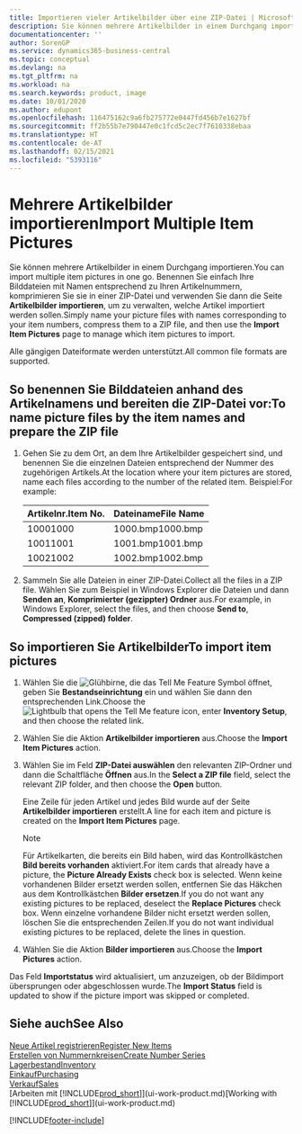 ```yaml
---
title: Importieren vieler Artikelbilder über eine ZIP-Datei | Microsoft Docs
description: Sie können mehrere Artikelbilder in einem Durchgang importieren. Benennen Sie einfach Ihre Bilddateien mit Namen entsprechend zu Ihren Artikelnummern, komprimieren Sie sie in einer ZIP-Datei und verwenden Sie dann die Seite „Artikelbilder importieren”, um zu verwalten, welche Artikel importiert werden sollen.
documentationcenter: ''
author: SorenGP
ms.service: dynamics365-business-central
ms.topic: conceptual
ms.devlang: na
ms.tgt_pltfrm: na
ms.workload: na
ms.search.keywords: product, image
ms.date: 10/01/2020
ms.author: edupont
ms.openlocfilehash: 116475162c9a6fb275772e0447fd456b7e1627bf
ms.sourcegitcommit: ff2b55b7e790447e0c1fcd5c2ec7f7610338ebaa
ms.translationtype: HT
ms.contentlocale: de-AT
ms.lasthandoff: 02/15/2021
ms.locfileid: "5393116"
---
```

# <a name="import-multiple-item-pictures"></a><span data-ttu-id="a4d41-104">Mehrere Artikelbilder importieren</span><span class="sxs-lookup"><span data-stu-id="a4d41-104">Import Multiple Item Pictures</span></span>
<span data-ttu-id="a4d41-105">Sie können mehrere Artikelbilder in einem Durchgang importieren.</span><span class="sxs-lookup"><span data-stu-id="a4d41-105">You can import multiple item pictures in one go.</span></span> <span data-ttu-id="a4d41-106">Benennen Sie einfach Ihre Bilddateien mit Namen entsprechend zu Ihren Artikelnummern, komprimieren Sie sie in einer ZIP-Datei und verwenden Sie dann die Seite **Artikelbilder importieren**, um zu verwalten, welche Artikel importiert werden sollen.</span><span class="sxs-lookup"><span data-stu-id="a4d41-106">Simply name your picture files with names corresponding to your item numbers, compress them to a ZIP file, and then use the **Import Item Pictures** page to manage which item pictures to import.</span></span>

<span data-ttu-id="a4d41-107">Alle gängigen Dateiformate werden unterstützt.</span><span class="sxs-lookup"><span data-stu-id="a4d41-107">All common file formats are supported.</span></span>

## <a name="to-name-picture-files-by-the-item-names-and-prepare-the-zip-file"></a><span data-ttu-id="a4d41-108">So benennen Sie Bilddateien anhand des Artikelnamens und bereiten die ZIP-Datei vor:</span><span class="sxs-lookup"><span data-stu-id="a4d41-108">To name picture files by the item names and prepare the ZIP file</span></span>
1. <span data-ttu-id="a4d41-109">Gehen Sie zu dem Ort, an dem Ihre Artikelbilder gespeichert sind, und benennen Sie die einzelnen Dateien entsprechend der Nummer des zugehörigen Artikels.</span><span class="sxs-lookup"><span data-stu-id="a4d41-109">At the location where your item pictures are stored, name each files according to the number of the related item.</span></span> <span data-ttu-id="a4d41-110">Beispiel:</span><span class="sxs-lookup"><span data-stu-id="a4d41-110">For example:</span></span>

    |<span data-ttu-id="a4d41-111">Artikelnr.</span><span class="sxs-lookup"><span data-stu-id="a4d41-111">Item No.</span></span>|<span data-ttu-id="a4d41-112">Dateiname</span><span class="sxs-lookup"><span data-stu-id="a4d41-112">File Name</span></span>|
    |-|-|
    |<span data-ttu-id="a4d41-113">1000</span><span class="sxs-lookup"><span data-stu-id="a4d41-113">1000</span></span>|<span data-ttu-id="a4d41-114">1000.bmp</span><span class="sxs-lookup"><span data-stu-id="a4d41-114">1000.bmp</span></span>|
    |<span data-ttu-id="a4d41-115">1001</span><span class="sxs-lookup"><span data-stu-id="a4d41-115">1001</span></span>|<span data-ttu-id="a4d41-116">1001.bmp</span><span class="sxs-lookup"><span data-stu-id="a4d41-116">1001.bmp</span></span>|
    |<span data-ttu-id="a4d41-117">1002</span><span class="sxs-lookup"><span data-stu-id="a4d41-117">1002</span></span>|<span data-ttu-id="a4d41-118">1002.bmp</span><span class="sxs-lookup"><span data-stu-id="a4d41-118">1002.bmp</span></span>|

2. <span data-ttu-id="a4d41-119">Sammeln Sie alle Dateien in einer ZIP-Datei.</span><span class="sxs-lookup"><span data-stu-id="a4d41-119">Collect all the files in a ZIP file.</span></span> <span data-ttu-id="a4d41-120">Wählen Sie zum Beispiel in Windows Explorer die Dateien und dann **Senden an**, **Komprimierter (gezippter) Ordner** aus.</span><span class="sxs-lookup"><span data-stu-id="a4d41-120">For example, in Windows Explorer, select the files, and then choose **Send to**, **Compressed (zipped) folder**.</span></span>     

## <a name="to-import-item-pictures"></a><span data-ttu-id="a4d41-121">So importieren Sie Artikelbilder</span><span class="sxs-lookup"><span data-stu-id="a4d41-121">To import item pictures</span></span>
1. <span data-ttu-id="a4d41-122">Wählen Sie die ![Glühbirne, die das Tell Me Feature](media/ui-search/search_small.png "Tell Me-Funktion") Symbol öffnet, geben Sie **Bestandseinrichtung** ein und wählen Sie dann den entsprechenden Link.</span><span class="sxs-lookup"><span data-stu-id="a4d41-122">Choose the ![Lightbulb that opens the Tell Me feature](media/ui-search/search_small.png "Tell me what you want to do") icon, enter **Inventory Setup**, and then choose the related link.</span></span>
2. <span data-ttu-id="a4d41-123">Wählen Sie die Aktion **Artikelbilder importieren** aus.</span><span class="sxs-lookup"><span data-stu-id="a4d41-123">Choose the **Import Item Pictures** action.</span></span>
3. <span data-ttu-id="a4d41-124">Wählen Sie im Feld **ZIP-Datei auswählen** den relevanten ZIP-Ordner und dann die Schaltfläche **Öffnen** aus.</span><span class="sxs-lookup"><span data-stu-id="a4d41-124">In the **Select a ZIP file** field, select the relevant ZIP folder, and then choose the **Open** button.</span></span>

    <span data-ttu-id="a4d41-125">Eine Zeile für jeden Artikel und jedes Bild wurde auf der Seite **Artikelbilder importieren** erstellt.</span><span class="sxs-lookup"><span data-stu-id="a4d41-125">A line for each item and picture is created on the **Import Item Pictures** page.</span></span>

    > [!NOTE]
    > <span data-ttu-id="a4d41-126">Für Artikelkarten, die bereits ein Bild haben, wird das Kontrollkästchen **Bild bereits vorhanden** aktiviert.</span><span class="sxs-lookup"><span data-stu-id="a4d41-126">For item cards that already have a picture, the **Picture Already Exists** check box is selected.</span></span> <span data-ttu-id="a4d41-127">Wenn keine vorhandenen Bilder ersetzt werden sollen, entfernen Sie das Häkchen aus dem Kontrollkästchen **Bilder ersetzen**.</span><span class="sxs-lookup"><span data-stu-id="a4d41-127">If you do not want any existing pictures to be replaced, deselect the **Replace Pictures** check box.</span></span> <span data-ttu-id="a4d41-128">Wenn einzelne vorhandene Bilder nicht ersetzt werden sollen, löschen Sie die entsprechenden Zeilen.</span><span class="sxs-lookup"><span data-stu-id="a4d41-128">If you do not want individual existing pictures to be replaced, delete the lines in question.</span></span>

3. <span data-ttu-id="a4d41-129">Wählen Sie die Aktion **Bilder importieren** aus.</span><span class="sxs-lookup"><span data-stu-id="a4d41-129">Choose the **Import Pictures** action.</span></span>

<span data-ttu-id="a4d41-130">Das Feld **Importstatus** wird aktualisiert, um anzuzeigen, ob der Bildimport übersprungen oder abgeschlossen wurde.</span><span class="sxs-lookup"><span data-stu-id="a4d41-130">The **Import Status** field is updated to show if the picture import was skipped or completed.</span></span>       

## <a name="see-also"></a><span data-ttu-id="a4d41-131">Siehe auch</span><span class="sxs-lookup"><span data-stu-id="a4d41-131">See Also</span></span>
[<span data-ttu-id="a4d41-132">Neue Artikel registrieren</span><span class="sxs-lookup"><span data-stu-id="a4d41-132">Register New Items</span></span>](inventory-how-register-new-items.md)  
[<span data-ttu-id="a4d41-133">Erstellen von Nummernkreisen</span><span class="sxs-lookup"><span data-stu-id="a4d41-133">Create Number Series</span></span>](ui-create-number-series.md)  
[<span data-ttu-id="a4d41-134">Lagerbestand</span><span class="sxs-lookup"><span data-stu-id="a4d41-134">Inventory</span></span>](inventory-manage-inventory.md)  
[<span data-ttu-id="a4d41-135">Einkauf</span><span class="sxs-lookup"><span data-stu-id="a4d41-135">Purchasing</span></span>](purchasing-manage-purchasing.md)  
[<span data-ttu-id="a4d41-136">Verkauf</span><span class="sxs-lookup"><span data-stu-id="a4d41-136">Sales</span></span>](sales-manage-sales.md)  
<span data-ttu-id="a4d41-137">[Arbeiten mit [!INCLUDE[prod_short](includes/prod_short.md)]](ui-work-product.md)</span><span class="sxs-lookup"><span data-stu-id="a4d41-137">[Working with [!INCLUDE[prod_short](includes/prod_short.md)]](ui-work-product.md)</span></span>


[!INCLUDE[footer-include](includes/footer-banner.md)]